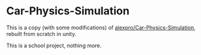 # Car-Physics-Simulation
This is a copy (with some modifications) of [alexpro/Car-Physics-Simulation](https://github.com/alexpro0230/Car-Physcis-Simulation), rebuilt from scratch in unity.

This is a school project, nothing more.
